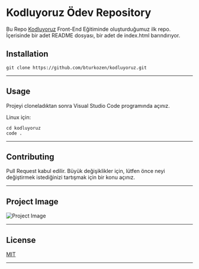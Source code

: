 # Kodluyoruz Ödev Repository

Bu Repo [Kodluyoruz](https://www.patika.dev/egitimler/frontend-web-development-patikasi) Front-End Eğitiminde oluşturduğumuz ilk repo. İçerisinde bir adet README dosyası, bir adet de index.html barındırıyor.

## Installation

```
git clone https://github.com/bturkozen/kodluyoruz.git
```
---

 ## Usage

 Projeyi cloneladıktan sonra Visual Studio Code programında açınız.

 Linux için:

``` linux
cd kodluyoruz
code .
```
---

## Contributing
Pull Request kabul edilir. Büyük değişiklikler için, lütfen önce neyi değiştirmek istediğinizi tartışmak için bir konu açınız.

---

## Project Image

![Project Image]()

---

## License

[MIT](https://github.com/BTurkozen/kodluyoruz/blob/master/LICENSE)

---
